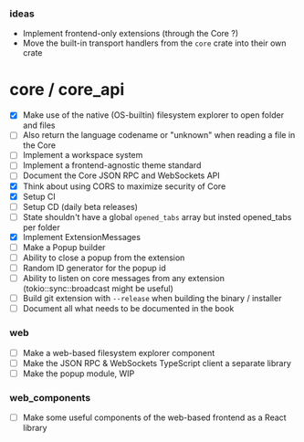 ### ideas
- Implement frontend-only extensions (through the Core ?)
- Move the built-in transport handlers from the `core` crate into their own crate

# core / core_api
- [x] Make use of the native (OS-builtin) filesystem explorer to open folder and files
- [ ] Also return the language codename or "unknown" when reading a file in the Core
- [ ] Implement a workspace system
- [ ] Implement a frontend-agnostic theme standard
- [ ] Document the Core JSON RPC and WebSockets API
- [x] Think about using CORS to maximize security of Core
- [x] Setup CI
- [ ] Setup CD (daily beta releases)
- [ ] State shouldn't have a global `opened_tabs` array but insted opened_tabs per folder
- [x] Implement  ExtensionMessages
- [ ] Make a Popup builder
- [ ] Ability to close a popup from the extension
- [ ] Random ID generator for the popup id
- [ ] Ability to listen on core messages from any extension (tokio::sync::broadcast might be useful)
- [ ] Build git extension with `--release` when building the binary / installer
- [ ] Document all what needs to be documented in the book

### web
- [ ] Make a web-based filesystem explorer component
- [ ] Make the JSON RPC & WebSockets TypeScript client a separate library
- [ ] Make the popup module, WIP

### web_components
- [ ] Make some useful components of the web-based frontend as a React library